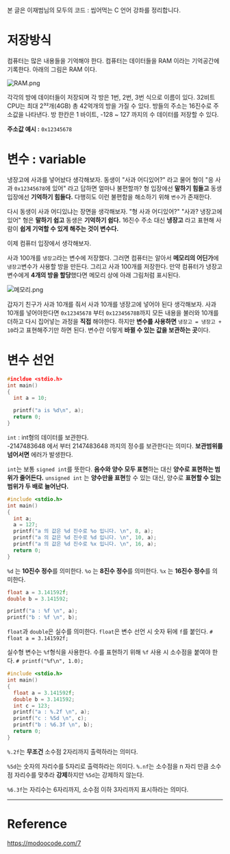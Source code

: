 본 글은 이재범님의 모두의 코드 : 씹어먹는 C 언어 강좌를 정리합니다.

# 저장방식

컴퓨터는 많은 내용들을 기억해야 한다.
컴퓨터는 데이터들을 RAM 이라는 기억공간에 기록한다.
아래의 그림은 RAM 이다.

![RAM.png](https://images.velog.io/post-images/jjewqm/40aeb160-1139-11ea-a687-35ddcaf2ca46/RAM.png)

각각의 방에 데이터들이 저장되며 각 방은 1번, 2번, 3번 식으로 이름이 있다.
32비트 CPU는 최대 2³²개(4GB) 총 42억개의 방을 가질 수 있다.
방들의 주소는 16진수로 주소값을 나타낸다.
방 한칸은 1 바이트, -128 ~ 127 까지의 수 데이터를 저장할 수 있다.

**주소값 예시 :** `0x12345678`

# 변수 : variable

냉장고에 사과를 넣어놨다 생각해보자.
동생이 "사과 어디있어?" 라고 물어 형이 "응 사과 `0x12345678`에 있어" 라고 답하면 얼마나 불편할까? 형 입장에선 **말하기 힘들고** 동생입장에선 **기억하기 힘들다.**
다행히도 이런 불편함을 해소하기 위해 `변수`가 존재한다.

다시 동생이 사과 어디있냐는 장면을 생각해보자.
"형 사과 어디있어?"
"사과? 냉장고에 있어"
형은 **말하기 쉽고** 동생은 **기억하기 쉽다.**
16진수 주소 대신 **냉장고** 라고 표현해 사람이 **쉽게 기억할 수 있게 해주는 것이 변수다.**

이제 컴퓨터 입장에서 생각해보자.

사과 100개를 `냉장고`라는 변수에 저장했다.
그러면 컴퓨터는 알아서 **메모리의 어딘가**에 `냉장고`변수가 사용할 방을 만든다. 그리고 사과 100개를 저장한다.
만약 컴퓨터가 냉장고 변수에게 **4개의 방을 할당**했다면 메모리 상에 아래 그림처럼 표시된다.

![메모리.png](https://images.velog.io/post-images/jjewqm/857fa100-113e-11ea-a687-35ddcaf2ca46/메모리.png)

갑자기 친구가 사과 10개를 줘서 사과 10개를 냉장고에 넣어야 된다 생각해보자.
사과 10개를 넣어야한다면 `0x12345678` 부터 `0x12345678B`까지 모든 내용을 불러와
10개를 더하고 다시 집어넣는 과정을 **직접** 해야한다.
하지만 **변수를 사용하면** `냉장고 = 냉장고 + 10`라고 표현해주기만 하면 된다.
변수란 이렇게 **바뀔 수 있는 값을 보관하는 곳**이다.

# 변수 선언

```C
#incldue <stdio.h>
int main()
{
  int a = 10;

  printf("a is %d\n", a);
  return 0;
}
```

`int` : int형의 데이터를 보관한다.  
-2147483648 에서 부터 2147483648 까지의 정수를 보관한다는 의미다.
**보관범위를 넘어서면** 에러가 발생한다.

`int`는 보통 `signed int`를 뜻한다.
**음수와 양수 모두 표현**하는 대신 **양수로 표현하는 범위가 줄어든다.**
`unsigned int` 는 **양수만을 표현**할 수 있는 대신, 양수로 **표현할 수 있는 범위가 두 배로 늘어난다.**

```C
#include <stdio.h>
int main()
{
  int a;
  a = 127;
  printf("a 의 값은 %d 진수로 %o 입니다. \n", 8, a);
  printf("a 의 값은 %d 진수로 %d 입니다. \n", 10, a);
  printf("a 의 값은 %d 진수로 %x 입니다. \n", 16, a);
  return 0;
}
```

`%d` 는 **10진수 정수**를 의미한다.
`%o` 는 **8진수 정수**를 의미한다.
`%x` 는 **16진수 정수**를 의미한다.

```C
float a = 3.141592f;
double b = 3.141592;

printf("a : %f \n", a);
printf("b : %f \n", b);
```

`float`과 `double`은 실수를 의미한다.
`float`은 변수 선언 시 숫자 뒤에 `f`를 붙인다. `# float a = 3.141592f;`

실수형 변수는 `%f`형식을 사용한다.
수를 표현하기 위해 `%f` 사용 시 소수점을 붙여야 한다. `# printf("%f\n", 1.0);`

```C
#include <stdio.h>
int main()
{
  float a = 3.141592f;
  double b = 3.141592;
  int c = 123;
  printf("a : %.2f \n", a);
  printf("c : %5d \n", c);
  printf("b : %6.3f \n", b);
  return 0;
}
```

`%.2f`는 **무조건** 소수점 2자리까지 출력하라는 의미다.

`%5d`는 숫자의 자리수를 5자리로 출력하라는 의미다.
`%.nf`는 소수점을 n 자리 만큼 소수점 자리수를 맞추라 **강제**하지만 `%5d`는 강제하지 않는다.

`%6.3f`는 자리수는 6자리까지, 소수점 이하 3자리까지 표시하라는 의미다.

---

# Reference

https://modoocode.com/7
